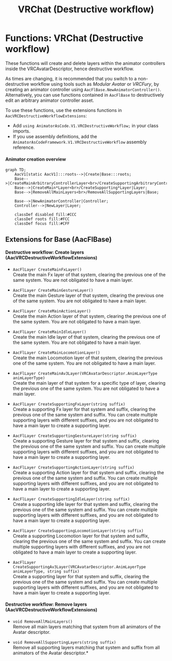 ﻿---
sidebar_position: 6
title: "VRChat (Destructive workflow)"
---

# Functions: VRChat (Destructive workflow)

These functions will create and delete layers within the animator controllers inside the VRCAvatarDescriptor, hence destructive workflow.

As times are changing, it is recommended that you switch to a non-destructive workflow using tools such as *Modular Avatar* or *VRCFury*, by creating an animator controller using `AacFlBase.NewAnimatorController()`. Alternatively, you can use functions contained in `AacFlBase` to destructively edit an arbitrary animator controller asset.

To use these functions, use the extensions functions in `AacVRCDestructiveWorkflowExtensions`:

- Add `using AnimatorAsCode.V1.VRCDestructiveWorkflow;` in your class imports.
- If you use assembly definitions, add the `AnimatorAsCodeFramework.V1.VRCDestructiveWorkflow` assembly reference.

#### Animator creation overview

```mermaid
graph TD;
    AacV1[static AacV1]:::roots-->|Create|Base:::roots;
    Base-->|CreateMainArbitraryControllerLayer<br>/CreateSupportingArbitraryControllerLayer<br>/CreateFirstArbitraryControllerLayer|Layer;
    Base-->|CreateMain*Layer<br>/CreateSupporting*Layer|Layer;
    Base-->|RemoveAllMainLayers<br>/RemoveAllSupportingLayers|Base;
    
    Base-->|NewAnimatorController|Controller;
    Controller-->|NewLayer|Layer;
    
    classDef disabled fill:#CCC
    classDef roots fill:#FCC
    classDef focus fill:#CFF
```

## Extensions for Base (AacFlBase)

#### Destructive workflow: Create layers (AacVRCDestructiveWorkflowExtensions)

- `AacFlLayer CreateMainFxLayer()`<br/>
  Create the main Fx layer of that system, clearing the previous one of the same system. You are not obligated to have a main layer.

- `AacFlLayer CreateMainGestureLayer()`<br/>
  Create the main Gesture layer of that system, clearing the previous one of the same system. You are not obligated to have a main layer.

- `AacFlLayer CreateMainActionLayer()`<br/>
  Create the main Action layer of that system, clearing the previous one of the same system. You are not obligated to have a main layer.

- `AacFlLayer CreateMainIdleLayer()`<br/>
  Create the main Idle layer of that system, clearing the previous one of the same system. You are not obligated to have a main layer.

- `AacFlLayer CreateMainLocomotionLayer()`<br/>
  Create the main Locomotion layer of that system, clearing the previous one of the same system. You are not obligated to have a main layer.

- `AacFlLayer CreateMainAv3Layer(VRCAvatarDescriptor.AnimLayerType animLayerType)`<br/>
  Create the main layer of that system for a specific type of layer, clearing the previous one of the same system. You are not obligated to have a main layer.

- `AacFlLayer CreateSupportingFxLayer(string suffix)`<br/>
  Create a supporting Fx layer for that system and suffix, clearing the previous one of the same system and suffix. You can create multiple supporting layers with different suffixes, and you are not obligated to have a main layer to create a supporting layer.

- `AacFlLayer CreateSupportingGestureLayer(string suffix)`<br/>
  Create a supporting Gesture layer for that system and suffix, clearing the previous one of the same system and suffix. You can create multiple supporting layers with different suffixes, and you are not obligated to have a main layer to create a supporting layer.

- `AacFlLayer CreateSupportingActionLayer(string suffix)`<br/>
  Create a supporting Action layer for that system and suffix, clearing the previous one of the same system and suffix. You can create multiple supporting layers with different suffixes, and you are not obligated to have a main layer to create a supporting layer.

- `AacFlLayer CreateSupportingIdleLayer(string suffix)`<br/>
  Create a supporting Idle layer for that system and suffix, clearing the previous one of the same system and suffix. You can create multiple supporting layers with different suffixes, and you are not obligated to have a main layer to create a supporting layer.

- `AacFlLayer CreateSupportingLocomotionLayer(string suffix)`<br/>
  Create a supporting Locomotion layer for that system and suffix, clearing the previous one of the same system and suffix. You can create multiple supporting layers with different suffixes, and you are not obligated to have a main layer to create a supporting layer.

- `AacFlLayer CreateSupportingAv3Layer(VRCAvatarDescriptor.AnimLayerType animLayerType, string suffix)`<br/>
  Create a supporting layer for that system and suffix, clearing the previous one of the same system and suffix. You can create multiple supporting layers with different suffixes, and you are not obligated to have a main layer to create a supporting layer.

#### Destructive workflow: Remove layers (AacVRCDestructiveWorkflowExtensions)

- `void RemoveAllMainLayers()`<br/>
  Remove all main layers matching that system from all animators of the Avatar descriptor.

- `void RemoveAllSupportingLayers(string suffix)`<br/>
  Remove all supporting layers matching that system and suffix from all animators of the Avatar descriptor.*

